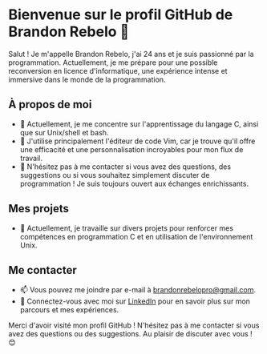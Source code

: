# Bienvenue sur le profil GitHub de Brandon Rebelo 👋

Salut ! Je m'appelle Brandon Rebelo, j'ai 24 ans et je suis passionné par la programmation. Actuellement, je me prépare pour une possible reconversion en licence d'informatique, une expérience intense et immersive dans le monde de la programmation.

## À propos de moi

- 🔭 Actuellement, je me concentre sur l'apprentissage du langage C, ainsi que sur Unix/shell et bash.
- 🌱 J'utilise principalement l'éditeur de code Vim, car je trouve qu'il offre une efficacité et une personnalisation incroyables pour mon flux de travail.
- 💬 N'hésitez pas à me contacter si vous avez des questions, des suggestions ou si vous souhaitez simplement discuter de programmation ! Je suis toujours ouvert aux échanges enrichissants.

## Mes projets

- 🚀 Actuellement, je travaille sur divers projets pour renforcer mes compétences en programmation C et en utilisation de l'environnement Unix.

## Me contacter

- 📫 Vous pouvez me joindre par e-mail à [brandonrebelopro@gmail.com](mailto:brandonrebelopro@gmail.com).
- 💼 Connectez-vous avec moi sur [LinkedIn](https://www.linkedin.com/in/brandon-rebelo) pour en savoir plus sur mon parcours et mes expériences.

Merci d'avoir visité mon profil GitHub ! N'hésitez pas à me contacter si vous avez des questions ou des suggestions. Au plaisir de discuter avec vous ! 😊
